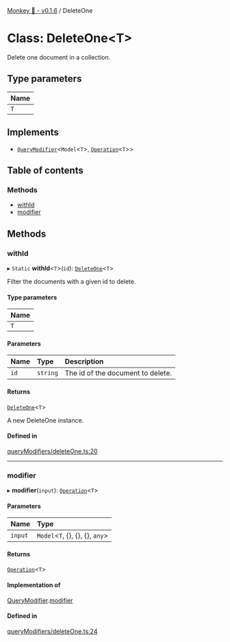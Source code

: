 [Monkey 🐒 - v0.1.6](../README.md) / DeleteOne

# Class: DeleteOne<T\>

Delete one document in a collection.

## Type parameters

| Name |
| :------ |
| `T` |

## Implements

- [`QueryModifier`](../interfaces/QueryModifier.md)<`Model`<`T`\>, [`Operation`](../interfaces/Operation.md)<`T`\>\>

## Table of contents

### Methods

- [withId](DeleteOne.md#withid)
- [modifier](DeleteOne.md#modifier)

## Methods

### withId

▸ `Static` **withId**<`T`\>(`id`): [`DeleteOne`](DeleteOne.md)<`T`\>

Filter the documents with a given id to delete.

#### Type parameters

| Name |
| :------ |
| `T` |

#### Parameters

| Name | Type | Description |
| :------ | :------ | :------ |
| `id` | `string` | The id of the document to delete. |

#### Returns

[`DeleteOne`](DeleteOne.md)<`T`\>

A new DeleteOne instance.

#### Defined in

[queryModifiers/deleteOne.ts:20](https://github.com/bpisano/monkey/blob/0796f43/src/queryModifiers/deleteOne.ts#L20)

___

### modifier

▸ **modifier**(`input`): [`Operation`](../interfaces/Operation.md)<`T`\>

#### Parameters

| Name | Type |
| :------ | :------ |
| `input` | `Model`<`T`, {}, {}, {}, `any`\> |

#### Returns

[`Operation`](../interfaces/Operation.md)<`T`\>

#### Implementation of

[QueryModifier](../interfaces/QueryModifier.md).[modifier](../interfaces/QueryModifier.md#modifier)

#### Defined in

[queryModifiers/deleteOne.ts:24](https://github.com/bpisano/monkey/blob/0796f43/src/queryModifiers/deleteOne.ts#L24)
